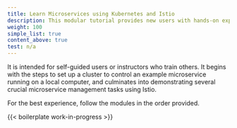 ```yaml
---
title: Learn Microservices using Kubernetes and Istio
description: This modular tutorial provides new users with hands-on experience using Istio for common microservices scenarios, one step at a time.   
weight: 100
simple_list: true
content_above: true
test: n/a
---
```


It is intended for self-guided users or instructors who train
others. It begins with the steps to set up a cluster to
control an example microservice running on a local computer, and culminates into
demonstrating several crucial microservice management tasks using Istio.

For the best experience, follow the modules in the order provided.

{{< boilerplate work-in-progress >}}
